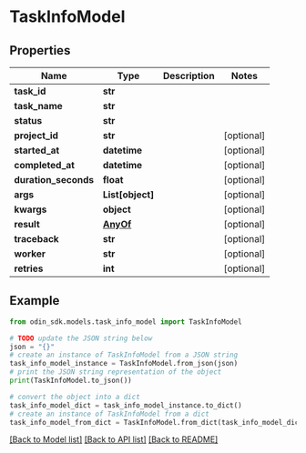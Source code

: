 # TaskInfoModel


## Properties

Name | Type | Description | Notes
------------ | ------------- | ------------- | -------------
**task_id** | **str** |  | 
**task_name** | **str** |  | 
**status** | **str** |  | 
**project_id** | **str** |  | [optional] 
**started_at** | **datetime** |  | [optional] 
**completed_at** | **datetime** |  | [optional] 
**duration_seconds** | **float** |  | [optional] 
**args** | **List[object]** |  | [optional] 
**kwargs** | **object** |  | [optional] 
**result** | [**AnyOf**](AnyOf.md) |  | [optional] 
**traceback** | **str** |  | [optional] 
**worker** | **str** |  | [optional] 
**retries** | **int** |  | [optional] 

## Example

```python
from odin_sdk.models.task_info_model import TaskInfoModel

# TODO update the JSON string below
json = "{}"
# create an instance of TaskInfoModel from a JSON string
task_info_model_instance = TaskInfoModel.from_json(json)
# print the JSON string representation of the object
print(TaskInfoModel.to_json())

# convert the object into a dict
task_info_model_dict = task_info_model_instance.to_dict()
# create an instance of TaskInfoModel from a dict
task_info_model_from_dict = TaskInfoModel.from_dict(task_info_model_dict)
```
[[Back to Model list]](../README.md#documentation-for-models) [[Back to API list]](../README.md#documentation-for-api-endpoints) [[Back to README]](../README.md)



